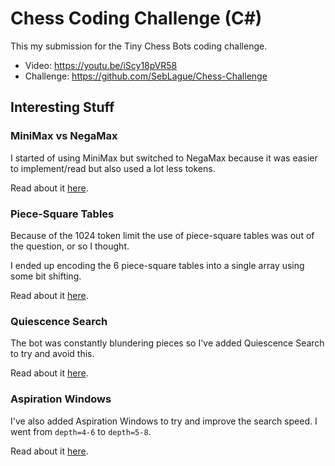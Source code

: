 # Chess Coding Challenge (C#)
This my submission for the Tiny Chess Bots coding challenge.

- Video: https://youtu.be/iScy18pVR58
- Challenge: https://github.com/SebLague/Chess-Challenge

## Interesting Stuff
### MiniMax vs NegaMax
I started of using MiniMax but switched to NegaMax because it was easier to implement/read but also used a lot less tokens.

Read about it [here](https://www.chessprogramming.org/Negamax).

### Piece-Square Tables
Because of the 1024 token limit the use of piece-square tables was out of the question, or so I thought.

I ended up encoding the 6 piece-square tables into a single array using some bit shifting. 

Read about it [here](https://github.com/maartenpeels/PetitePawnWizard/blob/main/Chess-Challenge/src/My%20Bot/PSTEncoder.py).

### Quiescence Search
The bot was constantly blundering pieces so I've added Quiescence Search to try and avoid this. 

Read about it [here](https://www.chessprogramming.org/Quiescence_Search).

### Aspiration Windows
I've also added Aspiration Windows to try and improve the search speed. I went from `depth=4-6` to `depth=5-8`. 

Read about it [here](https://www.chessprogramming.org/Aspiration_Windows).